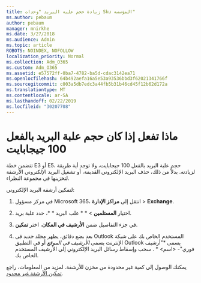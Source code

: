 ```yaml
---
title: زيادة حجم علبة البريد "وحدات Sku المؤسسة"
ms.author: pebaum
author: pebaum
manager: mnirkhe
ms.date: 3/27/2018
ms.audience: Admin
ms.topic: article
ROBOTS: NOINDEX, NOFOLLOW
localization_priority: Normal
ms.collection: Adm_O365
ms.custom: Adm_O365
ms.assetid: e57572ff-0ba7-4782-ba5d-cdac3142ea71
ms.openlocfilehash: 64b492aefa16a5e53a93536bbd3f62021341766f
ms.sourcegitcommit: c003a5db7edc3a44fb5b31b46cd45f12b62d172a
ms.translationtype: MT
ms.contentlocale: ar-SA
ms.lasthandoff: 02/22/2019
ms.locfileid: "30207708"
---
```

# <a name="what-to-do-if-your-mailbox-size-is-already-100gb"></a>ماذا تفعل إذا كان حجم علبة البريد بالفعل 100 جيجابايت

تتضمن خطة E3 أو E5، حجم علبة البريد بالفعل 100 جيجابايت، ولا توجد أية طريقة لزيادته. بدلاً من ذلك، حذف البريد الإلكتروني القديمة، أو تشغيل البريد الإلكتروني الأرشفة لتخزينها في مجموعة النظراء. 
  
لتمكين أرشفة البريد الإلكتروني:
  
1. في مركز مسؤول Microsoft 365، انتقل إلى **مراكز الإدارة** \> **Exchange**. 
    
2. اختيار **المستلمين** \> * * علب البريد * *، حدد علبة بريد. 
    
3. في جزء التفاصيل ضمن **الأرشيف في المكان**، اختر **تمكين**. 
    
4. بعد بضع دقائق، يظهر مجلد جديد في Outlook المستخدم الخاص بك على شبكة الإنترنت يسمى *الأرشيف في الموقع* أو في التطبيق Outlook يسمى *"أرشيف فوري"- \<اسم\> * . سحب وإسقاط رسائل البريد الإلكتروني إلى الأرشيف المستخدم الخاص بك. 
    
يمكنك الوصول إلى كمية غير محدودة من مخزن للأرشفة. لمزيد من المعلومات، راجع [تمكين الأرشفة غير محدود](https://support.office.com/article/enable-unlimited-archiving-in-office-365-admin-help-e2a789f2-9962-4960-9fd4-a00aa063559e).
  

